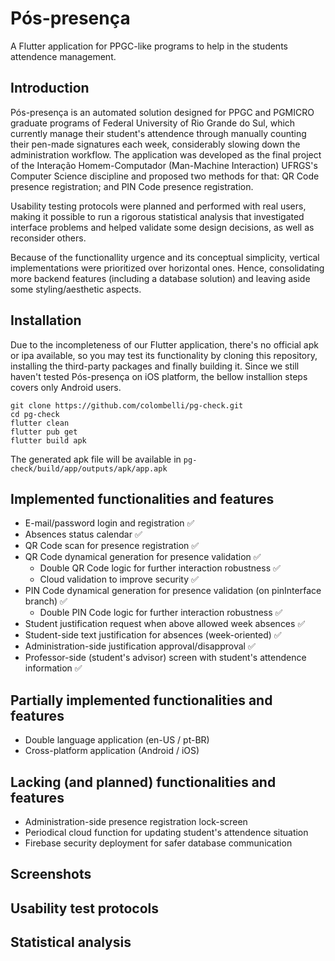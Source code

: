 # Pós-presença

 A Flutter application for PPGC-like programs to help in the students attendence management. 

Introduction
------------
Pós-presença is an automated solution designed for PPGC and PGMICRO graduate programs of Federal University of Rio Grande do Sul, which currently manage their student's attendence through manually counting their pen-made signatures each week, considerably slowing down the administration workflow. The application was developed as the final project of the Interação Homem-Computador (Man-Machine Interaction) UFRGS's Computer Science discipline and proposed two methods for that: QR Code presence registration; and PIN Code presence registration. 

Usability testing protocols were planned and performed with real users, making it possible to run a rigorous statistical analysis that investigated interface problems and helped validate some design decisions, as well as reconsider others. 

Because of the functionallity urgence and its conceptual simplicity, vertical implementations were prioritized over horizontal ones. Hence, consolidating more backend features (including a database solution) and leaving aside some styling/aesthetic aspects. 

Installation
------------
Due to the incompleteness of our Flutter application, there's no official apk or ipa available, so you may test its functionality by cloning this repository, installing the third-party packages and finally building it. Since we still haven't tested Pós-presença on iOS platform, the bellow installion steps covers only Android users.

    git clone https://github.com/colombelli/pg-check.git
    cd pg-check
    flutter clean
    flutter pub get
    flutter build apk
    
The generated apk file will be available in ``pg-check/build/app/outputs/apk/app.apk``
    
Implemented functionalities and features
------------
* E-mail/password login and registration :white_check_mark:
* Absences status calendar :white_check_mark:
* QR Code scan for presence registration :white_check_mark:
* QR Code dynamical generation for presence validation :white_check_mark:
  * Double QR Code logic for further interaction robustness :white_check_mark:
  * Cloud validation to improve security :white_check_mark:
* PIN Code dynamical generation for presence validation (on pinInterface branch) :white_check_mark:
  * Double PIN Code logic for further interaction robustness :white_check_mark:
* Student justification request when above allowed week absences :white_check_mark:
* Student-side text justification for absences (week-oriented) :white_check_mark:
* Administration-side justification approval/disapproval :white_check_mark:
* Professor-side (student's advisor) screen with student's attendence information :white_check_mark:

Partially implemented functionalities and features
------------
* Double language application (en-US / pt-BR)
* Cross-platform application (Android / iOS)

Lacking (and planned) functionalities and features
------------
* Administration-side presence registration lock-screen
* Periodical cloud function for updating student's attendence situation
* Firebase security deployment for safer database communication

Screenshots
------------

Usability test protocols
------------

Statistical analysis
------------
